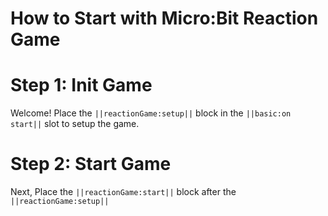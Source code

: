 # How to Start with Micro:Bit Reaction Game

# Step 1: Init Game

Welcome! Place the ``||reactionGame:setup||`` block in the ``||basic:on start||`` slot to setup the game.

# Step 2: Start Game

Next, Place the ``||reactionGame:start||`` block after the ``||reactionGame:setup||``